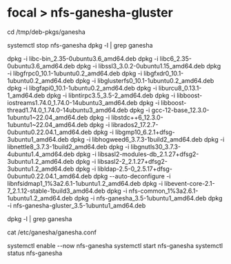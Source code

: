 # focal > nfs-ganesha-gluster

cd /tmp/deb-pkgs/ganesha

systemctl stop nfs-ganesha
dpkg -l | grep ganesha


dpkg -i libc-bin_2.35-0ubuntu3.6_amd64.deb
dpkg -i libc6_2.35-0ubuntu3.6_amd64.deb
dpkg -i libssl3_3.0.2-0ubuntu1.15_amd64.deb
dpkg -i libgfrpc0_10.1-1ubuntu0.2_amd64.deb
dpkg -i libgfxdr0_10.1-1ubuntu0.2_amd64.deb
dpkg -i libglusterfs0_10.1-1ubuntu0.2_amd64.deb
dpkg -i libgfapi0_10.1-1ubuntu0.2_amd64.deb
dpkg -i liburcu8_0.13.1-1_amd64.deb
dpkg -i libntirpc3.5_3.5-2_amd64.deb
dpkg -i libboost-iostreams1.74.0_1.74.0-14ubuntu3_amd64.deb
dpkg -i libboost-thread1.74.0_1.74.0-14ubuntu3_amd64.deb
dpkg -i gcc-12-base_12.3.0-1ubuntu1~22.04_amd64.deb
dpkg -i libstdc++6_12.3.0-1ubuntu1~22.04_amd64.deb
dpkg -i librados2_17.2.7-0ubuntu0.22.04.1_amd64.deb
dpkg -i libgmp10_6.2.1+dfsg-3ubuntu1_amd64.deb
dpkg -i libhogweed6_3.7.3-1build2_amd64.deb
dpkg -i libnettle8_3.7.3-1build2_amd64.deb
dpkg -i libgnutls30_3.7.3-4ubuntu1.4_amd64.deb
dpkg -i libsasl2-modules-db_2.1.27+dfsg2-3ubuntu1.2_amd64.deb
dpkg -i libsasl2-2_2.1.27+dfsg2-3ubuntu1.2_amd64.deb
dpkg -i libldap-2.5-0_2.5.17+dfsg-0ubuntu0.22.04.1_amd64.deb
dpkg --auto-deconfigure -i libnfsidmap1_1%3a2.6.1-1ubuntu1.2_amd64.deb
dpkg -i libevent-core-2.1-7_2.1.12-stable-1build3_amd64.deb
dpkg -i nfs-common_1%3a2.6.1-1ubuntu1.2_amd64.deb
dpkg -i nfs-ganesha_3.5-1ubuntu1_amd64.deb
dpkg -i nfs-ganesha-gluster_3.5-1ubuntu1_amd64.deb


dpkg -l | grep ganesha

cat /etc/ganesha/ganesha.conf

systemctl enable --now nfs-ganesha
systemctl start nfs-ganesha
systemctl status nfs-ganesha